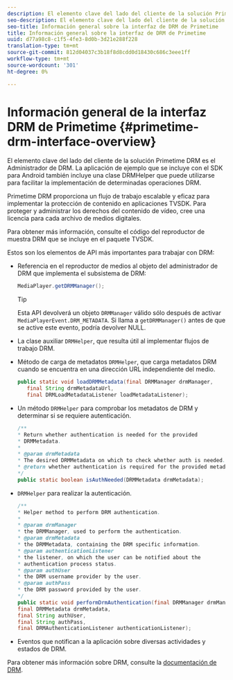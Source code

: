 ```yaml
---
description: El elemento clave del lado del cliente de la solución Primetime DRM es el Administrador de DRM. La aplicación de ejemplo que se incluye con el SDK para Android también incluye una clase DRMHelper que puede utilizarse para facilitar la implementación de determinadas operaciones DRM.
seo-description: El elemento clave del lado del cliente de la solución Primetime DRM es el Administrador de DRM. La aplicación de ejemplo que se incluye con el SDK para Android también incluye una clase DRMHelper que puede utilizarse para facilitar la implementación de determinadas operaciones DRM.
seo-title: Información general sobre la interfaz de DRM de Primetime
title: Información general sobre la interfaz de DRM de Primetime
uuid: d77a98c8-c1f5-4fe3-8d0b-3d21e288f228
translation-type: tm+mt
source-git-commit: 812d04037c3b18f8d8cdd0d18430c686c3eee1ff
workflow-type: tm+mt
source-wordcount: '301'
ht-degree: 0%

---
```



# Información general de la interfaz DRM de Primetime {#primetime-drm-interface-overview}

El elemento clave del lado del cliente de la solución Primetime DRM es el Administrador de DRM. La aplicación de ejemplo que se incluye con el SDK para Android también incluye una clase DRMHelper que puede utilizarse para facilitar la implementación de determinadas operaciones DRM.

<!--<a id="section_4DD54E085AB345FE9BE00865E56B28DB"></a>-->

Primetime DRM proporciona un flujo de trabajo escalable y eficaz para implementar la protección de contenido en aplicaciones TVSDK. Para proteger y administrar los derechos del contenido de vídeo, cree una licencia para cada archivo de medios digitales.

Para obtener más información, consulte el código del reproductor de muestra DRM que se incluye en el paquete TVSDK.

Estos son los elementos de API más importantes para trabajar con DRM:

* Referencia en el reproductor de medios al objeto del administrador de DRM que implementa el subsistema de DRM:

   ```java
   MediaPlayer.getDRMManager();
   ```

   >[!TIP]
   >
   >Esta API devolverá un objeto `DRMManager` válido sólo después de activar `MediaPlayerEvent.DRM_METADATA`. Si llama a `getDRMManager()` antes de que se active este evento, podría devolver NULL.

* La clase auxiliar `DRMHelper`, que resulta útil al implementar flujos de trabajo DRM.
* Método de carga de metadatos `DRMHelper`, que carga metadatos DRM cuando se encuentra en una dirección URL independiente del medio.

   ```java
   public static void loadDRMMetadata(final DRMManager drmManager,  
      final String drmMetadataUrl,  
      final DRMLoadMetadataListener loadMetadataListener);
   ```

* Un método `DRMHelper` para comprobar los metadatos de DRM y determinar si se requiere autenticación.

   ```java
   /** 
   * Return whether authentication is needed for the provided 
   * DRMMetadata. 
   * 
   * @param drmMetadata 
   * The desired DRMMetadata on which to check whether auth is needed. 
   * @return whether authentication is required for the provided metadata 
   */ 
   public static boolean isAuthNeeded(DRMMetadata drmMetadata);
   ```

* `DRMHelper` para realizar la autenticación.

   ```java
   /** 
   * Helper method to perform DRM authentication. 
   * 
   * @param drmManager 
   * the DRMManager, used to perform the authentication. 
   * @param drmMetadata 
   * the DRMMetadata, containing the DRM specific information. 
   * @param authenticationListener 
   * the listener, on which the user can be notified about the 
   * authentication process status. 
   * @param authUser 
   * the DRM username provider by the user. 
   * @param authPass 
   * the DRM password provided by the user. 
   */ 
   public static void performDrmAuthentication(final DRMManager drmManager,  
   final DRMMetadata drmMetadata,  
   final String authUser,  
   final String authPass,  
   final DRMAuthenticationListener authenticationListener);
   ```

* Eventos que notifican a la aplicación sobre diversas actividades y estados de DRM.

<!--<a id="section_F58941D68EB94A5EBD1C7454D2A1B17A"></a>-->

Para obtener más información sobre DRM, consulte la [documentación de DRM](https://helpx.adobe.com/primetime/user-guide.html).
